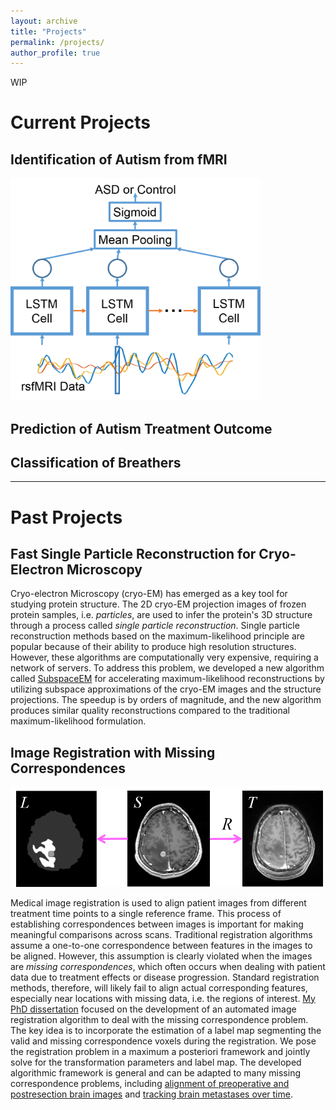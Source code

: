```yaml
---
layout: archive
title: "Projects"
permalink: /projects/
author_profile: true
---
```


WIP

# Current Projects

## Identification of Autism from fMRI
<img src="/images/classification_network.png" alt="Classification Network" width="400"/>

## Prediction of Autism Treatment Outcome

## Classification of Breathers

---

# Past Projects

## Fast Single Particle Reconstruction for Cryo-Electron Microscopy

Cryo-electron Microscopy (cryo-EM) has emerged as a key tool for studying protein structure. The 2D cryo-EM projection images of frozen protein samples, i.e. *particles*, are used to infer the protein's 3D structure through a process called *single particle reconstruction*. Single particle reconstruction methods based on the maximum-likelihood principle are popular because of their ability to produce high resolution structures. However, these algorithms are computationally very expensive, requiring a network of servers. To address this problem, we developed a new algorithm called [SubspaceEM](https://www.sciencedirect.com/science/article/pii/S1047847715000714) for accelerating maximum-likelihood reconstructions by utilizing subspace approximations of the cryo-EM images and the structure projections. The speedup is by orders of magnitude, and the new algorithm produces similar quality reconstructions compared to the traditional maximum-likelihood formulation. 

## Image Registration with Missing Correspondences

<img src="/images/reg.png" alt="Classification Network" width="500"/>

Medical image registration is used to align patient images from different treatment time points to a single reference frame. This process of establishing correspondences between images is important for making meaningful comparisons across scans. Traditional registration algorithms assume a one-to-one correspondence between features in the images to be aligned. However, this assumption is clearly violated when the images are *missing correspondences*, which often occurs when dealing with patient data due to treatment effects or disease progression. Standard registration methods, therefore, will likely fail to align actual corresponding features, especially near locations with missing data, i.e. the regions of interest. [My PhD dissertation](https://search.proquest.com/docview/1269517129) focused on the development of an automated image registration algorithm to deal with the missing correspondence problem. The key idea is to incorporate the estimation of a label map segmenting the valid and missing correspondence voxels during the registration. We pose the registration problem in a maximum a posteriori framework and jointly solve for the transformation parameters and label map. The developed algorithmic framework is general and can be adapted to many missing correspondence problems, including [alignment of preoperative and postresection brain images](https://link.springer.com/content/pdf/10.1007/978-3-642-15705-9_45.pdf) and [tracking brain metastases over time](https://link.springer.com/content/pdf/10.1007%2F978-3-642-33555-6_11.pdf).



<!---
{% include base_path %}


{% for post in site.projects %}
  {% include archive-single.html %}
{% endfor %}
--->


